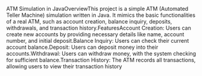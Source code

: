 ATM Simulation in JavaOverviewThis project is a simple ATM (Automated Teller Machine) simulation written in Java. It mimics the basic functionalities of a real ATM, such as account creation, balance inquiry, deposits, withdrawals, and transaction history.FeaturesAccount Creation: Users can create new accounts by providing necessary details like name, account number, and initial deposit.Balance Inquiry: Users can check their current account balance.Deposit: Users can deposit money into their accounts.Withdrawal: Users can withdraw money, with the system checking for sufficient balance.Transaction History: The ATM records all transactions, allowing users to view their transaction history
